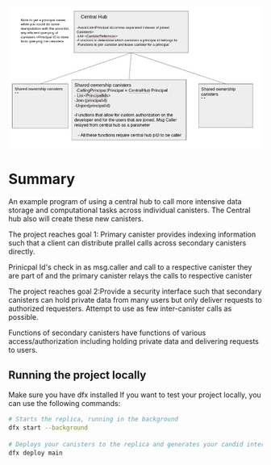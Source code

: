 ![Image description](bountyreal.png)
# Summary 

An example program of using a central hub to call more intensive data storage and computational tasks across individual canisters. The Central hub also will create these new canisters.

The project reaches goal 1: Primary canister provides indexing information such that a client can distribute prallel calls across secondary canisters directly. 

Prinicpal Id's check in as msg.caller and call to a respective canister they are part of and the primary canister relays the calls to respective canister

The project reaches goal 2:Provide a security interface such that secondary canisters can hold private data from many users but only deliver requests to authorized requesters. Attempt to use as few inter-canister calls as possible. 

Functions of secondary canisters have functions of various access/authorization including holding private data and delivering requests to users.


## Running the project locally

Make sure you have dfx installed 
If you want to test your project locally, you can use the following commands:

```bash
# Starts the replica, running in the background
dfx start --background

# Deploys your canisters to the replica and generates your candid interface
dfx deploy main 
```

